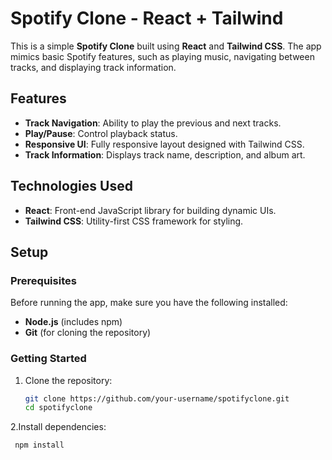 # Spotify Clone - React + Tailwind

This is a simple **Spotify Clone** built using **React** and **Tailwind CSS**. The app mimics basic Spotify features, such as playing music, navigating between tracks, and displaying track information.

## Features

- **Track Navigation**: Ability to play the previous and next tracks.
- **Play/Pause**: Control playback status.
- **Responsive UI**: Fully responsive layout designed with Tailwind CSS.
- **Track Information**: Displays track name, description, and album art.

## Technologies Used

- **React**: Front-end JavaScript library for building dynamic UIs.
- **Tailwind CSS**: Utility-first CSS framework for styling.

## Setup

### Prerequisites

Before running the app, make sure you have the following installed:

- **Node.js** (includes npm)
- **Git** (for cloning the repository)

### Getting Started

1. Clone the repository:

   ```bash
   git clone https://github.com/your-username/spotifyclone.git
   cd spotifyclone
2.Install dependencies:
  ```bash
   npm install



